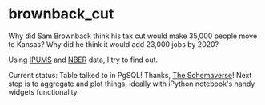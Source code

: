 brownback_cut
=============

Why did Sam Brownback think his tax cut would make 35,000 people move to Kansas? Why did he think it would add 23,000 jobs by 2020?

Using [IPUMS](https://usa.ipums.org/usa/) and [NBER](http://users.nber.org/~taxsim/state-rates/) data, I try to find out.

Current status: Table talked to in PgSQL! Thanks, [The Schemaverse](https://schemaverse.com/)! Next step is to aggregate and plot things, ideally with iPython notebook's handy widgets functionality.
